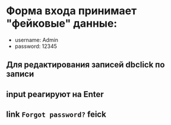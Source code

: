 # Форма входа принимает "фейковые" данные:
  * username: Admin
  * password: 12345

## Для редактирования записей dbclick по записи
## input реагируют на Enter

## link `Forgot password?` feick

